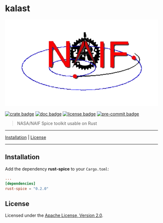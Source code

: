 # kalast

[![logo image]][crate link]

[![crate badge]][crate link]
[![doc badge]][doc link]
[![license badge]][license link]
[![pre-commit badge]][pre-commit link]

> NASA/NAIF Spice toolkit usable on Rust

---

[Installation](#installation) |
[License](#license)

---

## Installation

Add the dependency **rust-spice** to your `Cargo.toml`:

```toml
...
[dependencies]
rust-spice = "0.2.0"
```

## License

Licensed under the [Apache License, Version 2.0][license link].

[repository link]: https://github.com/GregoireHENRY/rust-spice
[logo image]: rsc/img/rust-spice-logo.png
[crate link]: https://crates.io/crates/rust-spice
[crate badge]: https://meritbadge.herokuapp.com/rust-spice?style=flat-square
[doc link]: https://docs.rs/rust-spice
[doc badge]: https://docs.rs/rust-spice/badge.svg
[license link]: LICENSE
[license badge]: https://img.shields.io/badge/License-Apache%202.0-blue.svg
[pre-commit link]: https://pre-commit.com
[pre-commit badge]: https://img.shields.io/badge/pre--commit-enabled-brightgreen?logo=pre-commit&logoColor=white
